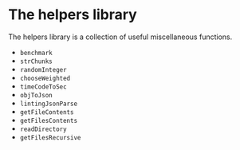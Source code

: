 # The helpers library

The helpers library is a collection of useful miscellaneous functions.

 - `benchmark`
 - `strChunks`
 - `randomInteger`
 - `chooseWeighted`
 - `timeCodeToSec`
 - `objToJson`
 - `lintingJsonParse`
 - `getFileContents`
 - `getFilesContents`
 - `readDirectory`
 - `getFilesRecursive`
